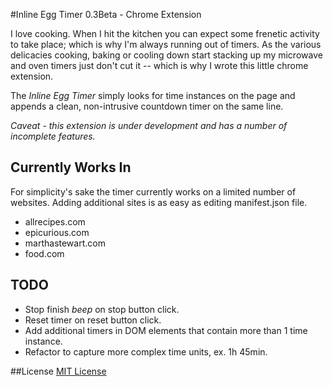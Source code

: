 #Inline Egg Timer 0.3Beta - Chrome Extension

I love cooking. When I hit the kitchen you can expect some frenetic activity to take place; which is why I'm always running out of timers. As the various delicacies cooking, baking or cooling down start stacking up my microwave and oven timers just don't cut it -- which is why I wrote this little chrome extension.

The *Inline Egg Timer* simply looks for time instances on the page and appends a clean, non-intrusive countdown timer on the same line.

*Caveat - this extension is under development and has a number of incomplete features.*

## Currently Works In

For simplicity's sake the timer currently works on a limited number of websites. Adding additional sites is as easy as editing manifest.json file.

* allrecipes.com
* epicurious.com
* marthastewart.com
* food.com

## TODO

* Stop finish *beep* on stop button click.
* Reset timer on reset button click.
* Add additional timers in DOM elements that contain more than 1 time instance.
* Refactor to capture more complex time units, ex. 1h 45min.

##License
[MIT License](https://opensource.org/licenses/MIT)
